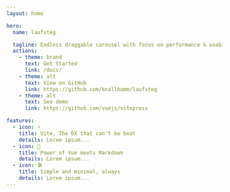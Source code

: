 ```yaml
---
layout: home

hero:
  name: laufsteg

  tagline: Endless draggable carousel with focus on performance & usability.
  actions:
    - theme: brand
      text: Get Started
      link: /docs/
    - theme: alt
      text: View on GitHub
      link: https://github.com/knallbumm/laufsteg
    - theme: alt
      text: See demo
      link: https://github.com/vuejs/vitepress

features:
  - icon: ⚡️
    title: Vite, The DX that can't be beat
    details: Lorem ipsum...
  - icon: 🖖
    title: Power of Vue meets Markdown
    details: Lorem ipsum...
  - icon: 🛠️
    title: Simple and minimal, always
    details: Lorem ipsum...
---
```

